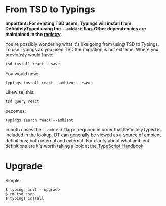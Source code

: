 # From TSD to Typings

**Important: For existing TSD users, Typings will install from DefinitelyTyped using the `--ambient` flag. Other dependencies are maintained in the [registry](https://github.com/typings/registry).**

You're possibly wondering what it's like going from using TSD to Typings. To use Typings as you used TSD the migration is not extreme. Where you previously would have:

```
tsd install react --save
```

You would now:

```
typings install react --ambient --save
```

Likewise, this:

```
tsd query react
```

becomes:

```
typings search react --ambient
```

In both cases the `--ambient` flag is required in order that DefinitelyTyped is included in the lookup. DT can generally be viewed as a source of ambient definitions; both internal and external. For clarity about what ambient definitions are it's worth taking a look at the [TypeScript Handbook](http://www.typescriptlang.org/Handbook#modules-working-with-other-javascript-libraries).

# Upgrade

Simple: 

```
$ typings init --upgrade
$ rm tsd.json
$ typings install
```
